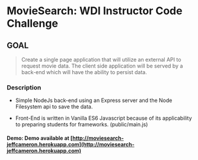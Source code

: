 # MovieSearch: WDI Instructor Code Challenge

## GOAL

> Create a single page application that will utilize an external API to request movie data. The client side application will be served by a back-end which will have the ability to persist data.

### Description

- Simple NodeJs back-end using an Express server and the Node Filesystem api to save the data.

- Front-End is written in Vanilla ES6 Javascript because of its applicability to preparing students for frameworks. (public/main.js)

#### Demo: Demo available at [http://moviesearch-jeffcameron.herokuapp.com](http://moviesearch-jeffcameron.herokuapp.com)
